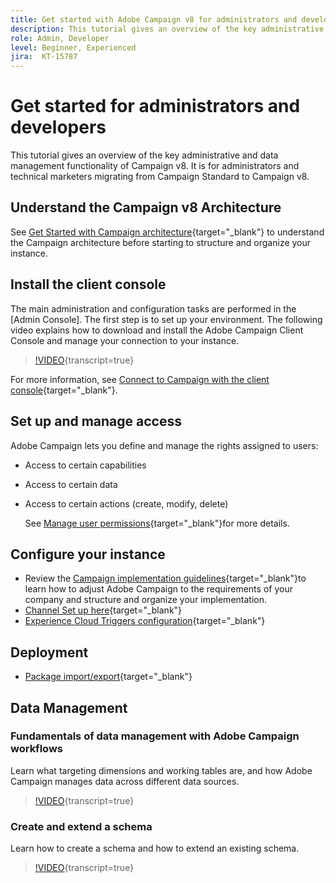 ```yaml
---
title: Get started with Adobe Campaign v8 for administrators and developers.
description: This tutorial gives an overview of the key administrative and data management functionality of Campaign v8. It is targeted for administrators and the technical marketer migrating from Campaign Standard to Campaign v8.
role: Admin, Developer
level: Beginner, Experienced
jira:  KT-15787
---
```


# Get started for administrators and developers

This tutorial gives an overview of the key administrative and data management functionality of Campaign v8. It is for administrators and technical marketers migrating from Campaign Standard to Campaign v8.

## Understand the Campaign v8 Architecture

See [Get Started with Campaign architecture](https://experienceleague.adobe.com/en/docs/campaign/campaign-v8/config/architecture/architecture){target="_blank"} to understand the Campaign architecture before starting to structure and organize your instance.


## Install the client console

The main administration and configuration tasks are performed in the [Admin Console]. The first step is to set up your environment. The following video explains how to download and install the Adobe Campaign Client Console and manage your connection to your instance.

>[!VIDEO](https://video.tv.adobe.com/v/335375?quality=12&learn=on){transcript=true}

For more information, see [Connect to Campaign with the client console](https://experienceleague.adobe.com/en/docs/campaign/campaign-v8/new/connect){target="_blank"}.

## Set up and manage access 

Adobe Campaign lets you define and manage the rights assigned to users:

* Access to certain capabilities
* Access to certain data
* Access to certain actions (create, modify, delete)

  See [Manage user permissions](https://experienceleague.adobe.com/en/docs/campaign/campaign-v8/admin/permissions/manage-permissions){target="_blank"}for more details.

## Configure your instance 

* Review the [Campaign implementation guidelines](https://experienceleague.adobe.com/en/docs/campaign/campaign-v8/config/implement/implement){target="_blank"}to learn how to adjust Adobe Campaign to the requirements of your company and structure and organize your implementation.
* [Channel Set up here](https://experienceleague.adobe.com/en/docs/campaign/campaign-v8/send/push/push-data-collection){target="_blank"}
* [Experience Cloud Triggers configuration](https://experienceleague.adobe.com/en/docs/campaign-classic/using/integrating-with-adobe-experience-cloud/experience-triggers/about-triggers){target="_blank"}

## Deployment

* [Package import/export](https://experienceleague.adobe.com/en/docs/campaign/campaign-v8/developer/packages){target="_blank"}

## Data Management

### Fundamentals of data management with Adobe Campaign workflows

Learn what targeting dimensions and working tables are, and how Adobe Campaign manages data across different data sources.

>[!VIDEO](https://video.tv.adobe.com/v/339992?quality=12&learn=on){transcript=true}


### Create and extend a schema

Learn how to create a schema and how to extend an existing schema.

>[!VIDEO](https://video.tv.adobe.com/v/337939?quality=12&learn=on){transcript=true}
